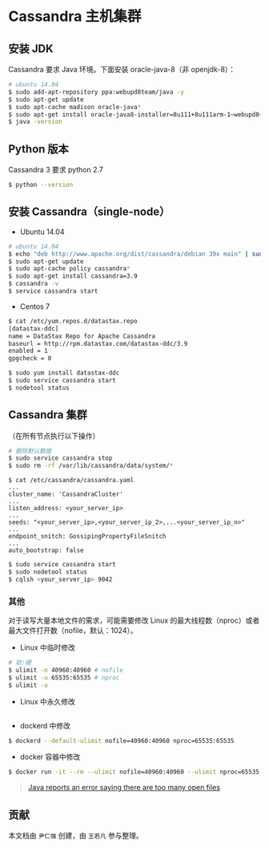 # Cassandra 主机集群

## 安装 JDK  

Cassandra 要求 Java 环境。下面安装 oracle-java-8（非 openjdk-8）：

```bash
# ubuntu 14.04
$ sudo add-apt-repository ppa:webupd8team/java -y
$ sudo apt-get update
$ sudo apt-cache madison oracle-java*
$ sudo apt-get install oracle-java8-installer=8u111+8u111arm-1~webupd8~0 –y
$ java -version
```

## Python 版本

Cassandra 3 要求 python 2.7

```bash
$ python --version
```

## 安装 Cassandra（single-node）

* Ubuntu 14.04

```bash
# ubuntu 14.04
$ echo "deb http://www.apache.org/dist/cassandra/debian 39x main" | sudo tee -a /etc/apt/sources.list.d/cassandra.sources.list
$ sudo apt-get update
$ sudo apt-cache policy cassandra*
$ sudo apt-get install cassandra=3.9
$ cassandra -v
$ service cassandra start
```

* Centos 7

```bash
$ cat /etc/yum.repos.d/datastax.repo
[datastax-ddc]
name = DataStax Repo for Apache Cassandra
baseurl = http://rpm.datastax.com/datastax-ddc/3.9
enabled = 1
gpgcheck = 0
```

```bash
$ sudo yum install datastax-ddc
$ sudo service cassandra start
$ nodetool status
```

## Cassandra 集群

（在所有节点执行以下操作）

```bash
# 删除默认数据
$ sudo service cassandra stop
$ sudo rm -rf /var/lib/cassandra/data/system/*
```

```
$ cat /etc/cassandra/cassandra.yaml
...
cluster_name: 'CassandraCluster'
...
listen_address: <your_server_ip>
...
seeds: "<your_server_ip>,<your_server_ip_2>,...<your_server_ip_n>"
...
endpoint_snitch: GossipingPropertyFileSnitch
...
auto_bootstrap: false
```

```bash
$ sudo service cassandra start
$ sudo nodetool status
$ cqlsh <your_server_ip> 9042
```

### 其他

对于读写大量本地文件的需求，可能需要修改 Linux 的最大线程数（nproc）或者最大文件打开数（nofile，默认：1024）。

* Linux 中临时修改

```bash
# 软:硬
$ ulimit -n 40960:40960 # nofile
$ ulimit -u 65535:65535 # nproc
$ ulimit -a
```

* Linux 中永久修改

```bash
```

* dockerd 中修改

```bash
$ dockerd --default-ulimit nofile=40960:40960 nproc=65535:65535
```

* docker 容器中修改

```bash
$ docker run -it --rm --ulimit nofile=40960:40960 --ulimit nproc=65535:65535 -d cassandra:3.9
```

> [Java reports an error saying there are too many open files](https://docs.datastax.com/en/landing_page/doc/landing_page/troubleshooting/cassandra/tooManyFiles.html)

## 贡献

本文档由 `尹仁强` 创建，由 `王若凡` 参与整理。